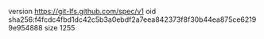 version https://git-lfs.github.com/spec/v1
oid sha256:f4fcdc4fbd1dc42c5b3a0ebdf2a7eea842373f8f30b44ea875ce62199e954888
size 1255
